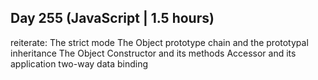 ## Day 255 (JavaScript | 1.5 hours)

reiterate:
 The strict mode
 The Object prototype chain and the prototypal inheritance
 The Object Constructor and its methods
 Accessor and its application two-way data binding
